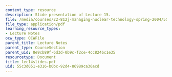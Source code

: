 ```yaml
---
content_type: resource
description: Slide presentation of Lecture 15.
file: /media/courses/22-812j-managing-nuclear-technology-spring-2004/55c3d051e316b0bc92d486989ca36acd_lec14slides.pdf
file_type: application/pdf
learning_resource_types:
- Lecture Notes
ocw_type: OCWFile
parent_title: Lecture Notes
parent_type: CourseSection
parent_uid: 8e9cb89f-6d3d-0b9c-f2ce-4cc8246c1e35
resourcetype: Document
title: lec14slides.pdf
uid: 55c3d051-e316-b0bc-92d4-86989ca36acd
---
```

